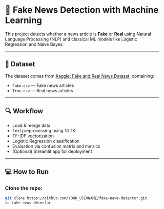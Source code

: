 # 📰 Fake News Detection with Machine Learning

This project detects whether a news article is **Fake** or **Real** using Natural Language Processing (NLP) and classical ML models like Logistic Regression and Naive Bayes.

---

## 📂 Dataset

The dataset comes from [Kaggle: Fake and Real News Dataset](https://www.kaggle.com/datasets/clmentbisaillon/fake-and-real-news-dataset), containing:

- `Fake.csv` — Fake news articles
- `True.csv` — Real news articles

---

## 🔍 Workflow

- Load & merge data
- Text preprocessing using NLTK
- TF-IDF vectorization
- Logistic Regression classification
- Evaluation via confusion matrix and metrics
- (Optional) Streamlit app for deployment

---

## 💻 How to Run

### Clone the repo:

```bash
git clone https://github.com/YOUR_USERNAME/fake-news-detector.git
cd fake-news-detector

